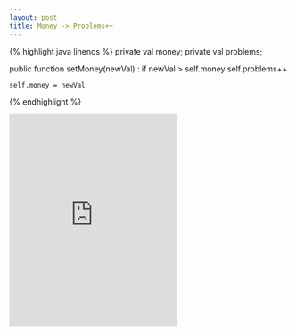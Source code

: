 ```yaml
---
layout: post
title: Money -> Problems++
---
```


{% highlight java linenos %}
private val money;
private val problems;

public function setMoney(newVal) :
    if newVal > self.money
        self.problems++ 
    
    self.money = newVal
{% endhighlight %}

<iframe src="https://open.spotify.com/embed/track/4INDiWSKvqSKDEu7mh8HFz" width="300" height="380" frameborder="0" allowtransparency="true" allow="encrypted-media"></iframe>